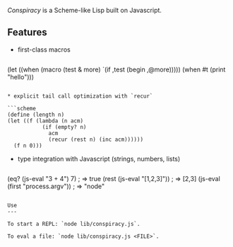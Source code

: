 *Conspiracy* is a Scheme-like Lisp built on Javascript.

Features
--------
* first-class macros

  ```scheme
(let ((when (macro (test & more)
              `(if ,test
                 (begin ,@more)))))
  (when #t (print "hello")))
  ```

* explicit tail call optimization with `recur`

  ```scheme
(define (length n)
  (let ((f (lambda (n acm)
             (if (empty? n)
               acm
               (recur (rest n) (inc acm))))))
    (f n 0)))
  ```

* type integration with Javascript (strings, numbers, lists)

  ```scheme
(eq? (js-eval "3 + 4") 7) ; => true
(rest (js-eval "[1,2,3]")) ; => [2,3]
(js-eval (first "process.argv")) ; => "node"
  ```

Use
---

To start a REPL: `node lib/conspiracy.js`.

To eval a file: `node lib/conspiracy.js <FILE>`.

